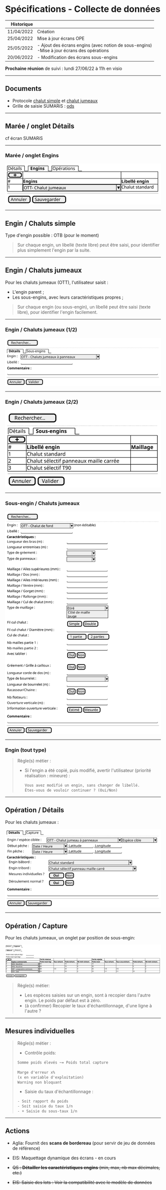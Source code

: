# Spécifications - Collecte de données


| Historique |                                                                                                |
|-----------:|------------------------------------------------------------------------------------------------|
| 11/04/2022 | Création                                                                                       |
| 25/04/2022 | Mise à jour écrans OPE                                                                         |
| 25/05/2022 | - Ajout des écrans engins (avec notion de sous-engins)<br/>-Mise à jour écrans des opérations  |
| 20/06/2022 | - Modification des écrans sous-engins                                                          |

**Prochaine réunion** de suivi : lundi 27/06/22 à 11h en visio

---

## Documents

- Protocole [chalut simple]() et [chalut jumeaux]()  
- Grille de saisie SUMARiS : [ods](/projects/apase/doc/apase-doc-grille_saisie_sumaris-v1.1.ods)

---

## Marée / onglet Détails

cf écran SUMARiS

---

### Marée / onglet Engins
![ui-gears](/projects/apase/spe/gears-table.svg)

---

## Engin / Chaluts simple

Type d'engin possible : OTB (pour le moment)

> Sur chaque engin, un libellé (texte libre) peut être saisi, pour identifier plus simplement l'engin par la suite.

---

## Engin / Chaluts jumeaux

Pour les chaluts jumeaux (OTT), l'utilisateur saisit :
- L'engin parent ;
- Les sous-engins, avec leurs caractéristiques propres ;

> Sur chaque engin (ou sous-engin), un libellé peut être saisi (texte libre), pour identifier l'engin facilement.

---

### Engin / Chaluts jumeaux (1/2)

![ui-modal-gear](/projects/apase/spe/gear-parent.svg)


---

### Engin / Chaluts jumeaux (2/2)

![ui-modal-gear-2](/projects/apase/spe/gear-parent-tab2.svg)

---


### Sous-engin / Chaluts jumeaux

![ui-gears](/projects/apase/spe/gear-child.svg)

---

### Engin (tout type)

> Règle(s) métier :
> - Si l'engin a été copié, puis modifié, avertir l'utilisateur (priorité réalisation : mineure) :
>
>   ```text
>   Vous avez modifié un engin, sans changer de libellé.
>   Êtes-vous de vouloir continuer ? (Oui/Non)
>   ```

---
## Opération / Détails

Pour les chaluts jumeaux :

![ui-operation](/projects/apase/spe/operation.svg)

---

## Opération / Capture

Pour les chaluts jumeaux, un onglet par position de sous-engin:

![collect](/projects/apase/spe/batch-tabs.svg)

> Règle(s) métier:
> - Les espèces saisies sur un engin, sont à recopier dans l'autre engin.
>   Le poids par défaut est à zéro. 
> - (à confirmer) Recopier le taux d'échantillonnage, d'une ligne à l'autre ?

---

## Mesures individuelles

> Règle(s) métier :
> - Contrôle poids:
>
> ```text
> Somme poids élevés ~= Poids total capture
> 
> Marge d'erreur x% 
> (x en variable d'exploitation)
> Warning non bloquant  
> ```
> - Saisie du taux d'échantillonnage :
> 
> ```text
> - Soit rapport du poids
> - Soit saisie du taux 1/n
> - + Saisie du sous-taux 1/n
> ```


---
## Actions

- Aglia: Fournit des **scans de bordereau** (pour servir de jeu de données de référence)  
- EIS: Maquettage dynamique des écrans - en cours

- ~~QS : **Détailler les caractéristiques engins** (min, max, nb max décimales, etc.)~~
- ~~EIS: Saisie des lots : Voir la compatibilité avec le modèle de données~~
